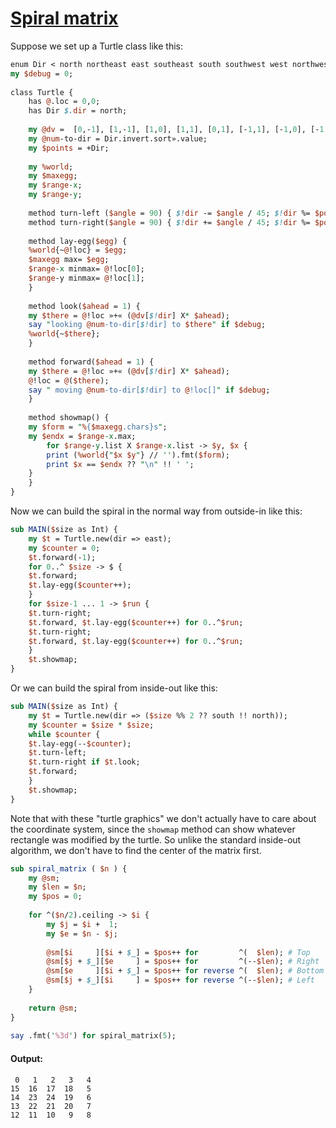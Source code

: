 [1]: http://rosettacode.org/wiki/Spiral_matrix

# [Spiral matrix][1]

Suppose we set up a Turtle class like this:

```perl
enum Dir < north northeast east southeast south southwest west northwest >;
my $debug = 0;
 
class Turtle {
    has @.loc = 0,0;
    has Dir $.dir = north;
 
    my @dv =  [0,-1], [1,-1], [1,0], [1,1], [0,1], [-1,1], [-1,0], [-1,-1];
    my @num-to-dir = Dir.invert.sort».value;
    my $points = +Dir;
 
    my %world;
    my $maxegg;
    my $range-x;
    my $range-y;
 
    method turn-left ($angle = 90) { $!dir -= $angle / 45; $!dir %= $points; }
    method turn-right($angle = 90) { $!dir += $angle / 45; $!dir %= $points; }
 
    method lay-egg($egg) {
	%world{~@!loc} = $egg;
	$maxegg max= $egg;
	$range-x minmax= @!loc[0];
	$range-y minmax= @!loc[1];
    }
 
    method look($ahead = 1) {
	my $there = @!loc »+« (@dv[$!dir] X* $ahead);
	say "looking @num-to-dir[$!dir] to $there" if $debug;
	%world{~$there};
    }
 
    method forward($ahead = 1) {
	my $there = @!loc »+« (@dv[$!dir] X* $ahead);
	@!loc = @($there);
	say " moving @num-to-dir[$!dir] to @!loc[]" if $debug;
    }
 
    method showmap() {
	my $form = "%{$maxegg.chars}s";
	my $endx = $range-x.max;
    	for $range-y.list X $range-x.list -> $y, $x {
	    print (%world{"$x $y"} // '').fmt($form);
	    print $x == $endx ?? "\n" !! ' ';
	}
    }
}
```


Now we can build the spiral in the normal way from outside-in like this:

```perl
sub MAIN($size as Int) {
    my $t = Turtle.new(dir => east);
    my $counter = 0;
    $t.forward(-1);
    for 0..^ $size -> $ {
	$t.forward;
	$t.lay-egg($counter++);
    }
    for $size-1 ... 1 -> $run {
	$t.turn-right;
	$t.forward, $t.lay-egg($counter++) for 0..^$run;
	$t.turn-right;
	$t.forward, $t.lay-egg($counter++) for 0..^$run;
    }
    $t.showmap;
}
```


Or we can build the spiral from inside-out like this:

```perl
sub MAIN($size as Int) {
    my $t = Turtle.new(dir => ($size %% 2 ?? south !! north));
    my $counter = $size * $size;
    while $counter {
	$t.lay-egg(--$counter);
	$t.turn-left;
	$t.turn-right if $t.look;
	$t.forward;
    }
    $t.showmap;
}
```


Note that with these "turtle graphics" we don't actually have to care about the coordinate system, since the `showmap` method can show whatever rectangle was modified by the turtle.  So unlike the standard inside-out algorithm, we don't have to find the center of the matrix first.

```perl
sub spiral_matrix ( $n ) {
    my @sm;
    my $len = $n;
    my $pos = 0;
 
    for ^($n/2).ceiling -> $i {
        my $j = $i +  1;
        my $e = $n - $j;
 
        @sm[$i     ][$i + $_] = $pos++ for         ^(  $len); # Top
        @sm[$j + $_][$e     ] = $pos++ for         ^(--$len); # Right
        @sm[$e     ][$i + $_] = $pos++ for reverse ^(  $len); # Bottom
        @sm[$j + $_][$i     ] = $pos++ for reverse ^(--$len); # Left
    }
 
    return @sm;
}
 
say .fmt('%3d') for spiral_matrix(5);
```

#### Output:
```
 0   1   2   3   4
15  16  17  18   5
14  23  24  19   6
13  22  21  20   7
12  11  10   9   8
```